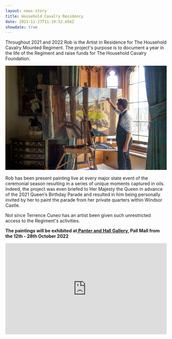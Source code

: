 ```yaml
---
layout: news-story
title: Household Cavalry Residency
date: 2021-11-27T11:19:52.656Z
showdate: true
---
```

Throughout 2021 and 2022 Rob is the Artist in Residence for The Household Cavalry Mounted Regiment. The project's purpose is to document a year in the life of the Regiment and raise funds for The Household Cavalry Foundation.

![Rob Pointon painting within Her Majesty the Queen's private quarters within Windsor Castle](/assets/img/uploads/household-cavalry-residency.jpg "Rob Pointon painting within Her Majesty the Queen's private quarters within Windsor Castle")

Rob has been present painting live at every major state event of the ceremonial season resulting in a series of unique moments captured in oils. Indeed, the project was even briefed to Her Majesty the Queen in advance of the 2021 Queen’s Birthday Parade and resulted in him being personally invited by her to paint the parade from her private quarters within Windsor Castle.

Not since Terrence Cuneo has an artist been given such unrestricted access to the Regiment's activities.

**The paintings will be exhibited at[ Panter and Hall Gallery,](https://www.panterandhall.com/collections/rob-pointon-paintings-from-a-residency-with-the-household-cavalry-mounted-regiment) Pall Mall from the 12th - 28th October 2022**



<div style="padding:56.25% 0 0 0;position:relative;"><iframe src="https://player.vimeo.com/video/752115059?h=097c81ee97&amp;badge=0&amp;autopause=0&amp;player_id=0&amp;app_id=58479" frameborder="0" allow="autoplay; fullscreen; picture-in-picture" allowfullscreen style="position:absolute;top:0;left:0;width:100%;height:100%;" title="Rob Pointon: A Residency with The Household Cavalry"></iframe></div><script src="https://player.vimeo.com/api/player.js"></script>